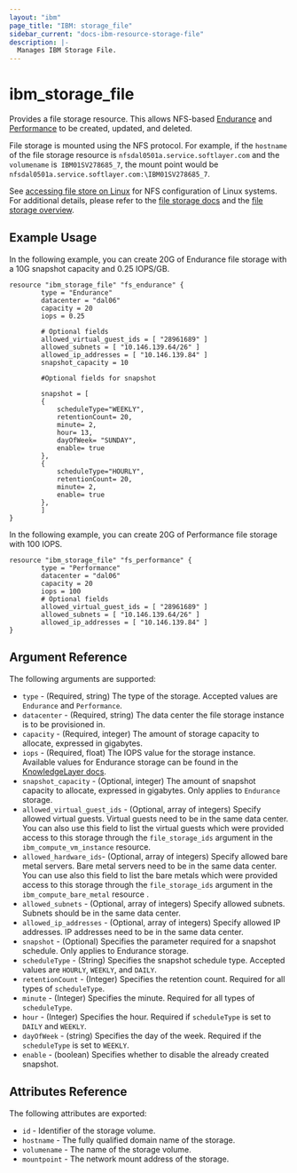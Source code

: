 ```yaml
---
layout: "ibm"
page_title: "IBM: storage_file"
sidebar_current: "docs-ibm-resource-storage-file"
description: |-
  Manages IBM Storage File.
---
```


# ibm\_storage_file

Provides a file storage resource. This allows NFS-based [Endurance](https://knowledgelayer.softlayer.com/topic/endurance-storage) and [Performance](https://knowledgelayer.softlayer.com/topic/performance-storage) to be created, updated, and deleted.

File storage is mounted using the NFS protocol. For example, if the `hostname` of the file storage resource is `nfsdal0501a.service.softlayer.com` and the `volumename` is` IBM01SV278685_7`, the mount point would be `nfsdal0501a.service.softlayer.com:\IBM01SV278685_7`. 

See [accessing file store on Linux](https://knowledgelayer.softlayer.com/procedure/accessing-file-storage-linux) for NFS configuration of Linux systems. For additional details, please refer to the [file storage docs](https://knowledgelayer.softlayer.com/topic/file-storage) and the [file storage overview](http://www.softlayer.com/file-storage).

## Example Usage

In the following example, you can create 20G of Endurance file storage with a 10G snapshot capacity and 0.25 IOPS/GB.

```hcl
resource "ibm_storage_file" "fs_endurance" {
        type = "Endurance"
        datacenter = "dal06"
        capacity = 20
        iops = 0.25
        
        # Optional fields
        allowed_virtual_guest_ids = [ "28961689" ]
        allowed_subnets = [ "10.146.139.64/26" ]
        allowed_ip_addresses = [ "10.146.139.84" ]
        snapshot_capacity = 10  
        
        #Optional fields for snapshot
        
        snapshot = [
  		{
			scheduleType="WEEKLY",
			retentionCount= 20,
			minute= 2,
			hour= 13,
			dayOfWeek= "SUNDAY",
			enable= true
		},
		{
			scheduleType="HOURLY",
			retentionCount= 20,
			minute= 2,
			enable= true
		},
 		]		
}

```

In the following example, you can create 20G of Performance file storage with 100 IOPS.

```hcl
resource "ibm_storage_file" "fs_performance" {
        type = "Performance"
        datacenter = "dal06"
        capacity = 20
        iops = 100
        # Optional fields
        allowed_virtual_guest_ids = [ "28961689" ]
        allowed_subnets = [ "10.146.139.64/26" ]
        allowed_ip_addresses = [ "10.146.139.84" ]
}
```

## Argument Reference

The following arguments are supported:

* `type` - (Required, string) The type of the storage. Accepted values are `Endurance` and `Performance`.
* `datacenter` - (Required, string) The data center the file storage instance is to be provisioned in.
* `capacity` - (Required, integer) The amount of storage capacity to allocate, expressed in gigabytes.
* `iops` - (Required, float) The IOPS value for the storage instance. Available values for Endurance storage can be found in the [KnowledgeLayer docs](https://knowledgelayer.softlayer.com/learning/introduction-endurance-storage).
* `snapshot_capacity` - (Optional, integer) The amount of snapshot capacity to allocate, expressed in gigabytes. Only applies to `Endurance` storage.
* `allowed_virtual_guest_ids` - (Optional, array of integers) Specify allowed virtual guests. Virtual guests need to be in the same data center. You can also use this field to list the virtual guests which were provided access to this storage through the `file_storage_ids` argument in the `ibm_compute_vm_instance` resource. 
* `allowed_hardware_ids`- (Optional, array of integers) Specify allowed bare metal servers. Bare metal servers need to be in the same data center. You can use also this field to list the bare metals which were provided access to this storage through the `file_storage_ids` argument in the `ibm_compute_bare_metal` resource . 
* `allowed_subnets` - (Optional, array of integers) Specify allowed subnets. Subnets should be in the same data center.
* `allowed_ip_addresses` - (Optional, array of integers) Specify allowed IP addresses. IP addresses need to be in the same data center.
* `snapshot` - (Optional) Specifies the parameter required for a snapshot schedule. Only applies to Endurance storage.
* `scheduleType` - (String) Specifies the snapshot schedule type. Accepted values are `HOURLY`, `WEEKLY`, and `DAILY`.
* `retentionCount` - (Integer) Specifies the retention count. Required for all types of `scheduleType`.
* `minute` - (Integer) Specifies the minute. Required for all types of `scheduleType`.
* `hour` - (Integer) Specifies the hour. Required if `scheduleType` is set to `DAILY` and `WEEKLY`.
* `dayOfWeek` - (string) Specifies the day of the week. Required if the `scheduleType` is set to `WEEKLY`.
* `enable` - (boolean) Specifies whether to disable the already created snapshot.

## Attributes Reference

The following attributes are exported:

* `id` - Identifier of the storage volume.
* `hostname` - The fully qualified domain name of the storage. 
* `volumename` - The name of the storage volume.
* `mountpoint` - The network mount address of the storage.
